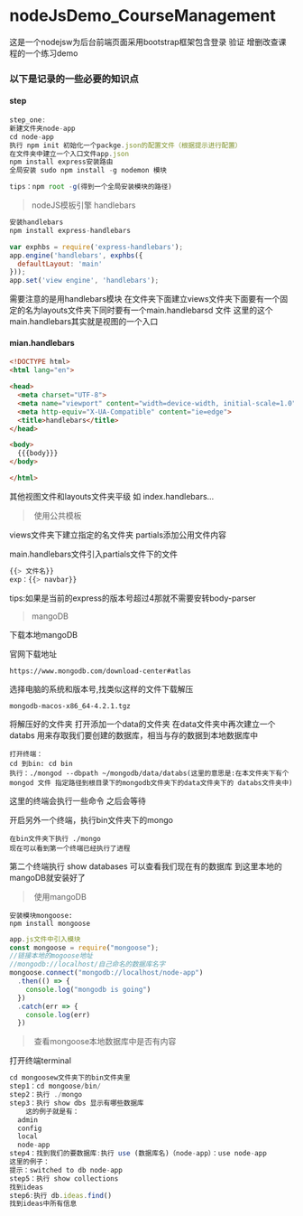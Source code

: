 # nodeJsDemo_CourseManagement
这是一个nodejsw为后台前端页面采用bootstrap框架包含登录 验证 增删改查课程的一个练习demo



### 以下是记录的一些必要的知识点





####	step

~~~js
step_one:
新建文件夹node-app
cd node-app
执行 npm init 初始化一个packge.json的配置文件（根据提示进行配置）
在文件夹中建立一个入口文件app.json
npm install express安装路由
全局安装 sudo npm install -g nodemon 模块

tips：npm root -g(得到一个全局安装模块的路径)


~~~



> nodeJS模板引擎 handlebars

~~~js
安装handlebars
npm install express-handlebars

var exphbs = require('express-handlebars');
app.engine('handlebars', exphbs({
  defaultLayout: 'main'
}));
app.set('view engine', 'handlebars');

~~~

需要注意的是用handlebars模块 在文件夹下面建立views文件夹下面要有一个固定的名为layouts文件夹下同时要有一个main.handlebarsd 文件 这里的这个main.handlebars其实就是视图的一个入口 

####	mian.handlebars

~~~html
<!DOCTYPE html>
<html lang="en">

<head>
  <meta charset="UTF-8">
  <meta name="viewport" content="width=device-width, initial-scale=1.0">
  <meta http-equiv="X-UA-Compatible" content="ie=edge">
  <title>handlebars</title>
</head>

<body>
  {{{body}}}
</body>

</html>
~~~

其他视图文件和layouts文件夹平级 如 index.handlebars...



> ​	使用公共模板

views文件夹下建立指定的名文件夹 partials添加公用文件内容

main.handlebars文件引入partials文件下的文件

~~~js
{{> 文件名}}
exp：{{> navbar}}
~~~

tips:如果是当前的express的版本号超过4那就不需要安转body-parser 

> mangoDB

下载本地mangoDB

官网下载地址

~~~
https://www.mongodb.com/download-center#atlas
~~~

选择电脑的系统和版本号,找类似这样的文件下载解压

~~~
mongodb-macos-x86_64-4.2.1.tgz
~~~

将解压好的文件夹 打开添加一个data的文件夹 在data文件夹中再次建立一个databs 用来存取我们要创建的数据库，相当与存的数据到本地数据库中

~~~
打开终端：
cd 到bin: cd bin
执行：./mongod --dbpath ~/mongodb/data/databs(这里的意思是:在本文件夹下有个mongod 文件 指定路径到根目录下的mongodb文件夹下的data文件夹下的 databs文件夹中)
~~~

这里的终端会执行一些命令 之后会等待

开启另外一个终端，执行bin文件夹下的mongo

~~~
在bin文件夹下执行 ./mongo
现在可以看到第一个终端已经执行了进程
~~~

第二个终端执行 show databases 可以查看我们现在有的数据库 到这里本地的mangoDB就安装好了

> ​	使用mangoDB

~~~
安装模块mongoose:
npm install mongoose
~~~

~~~js
app.js文件中引入模块
const mongoose = require("mongoose");
//链接本地的mogoose地址
//mongodb://localhost/自己命名的数据库名字
mongoose.connect("mongodb://localhost/node-app")
  .then(() => {
    console.log("mongodb is going")
  })
  .catch(err => {
    console.log(err)
  })
~~~

> ​	查看mongoose本地数据库中是否有内容

打开终端terminal

~~~js
cd mongoosew文件夹下的bin文件夹里
step1：cd mongoose/bin/
step2：执行 ./mongo
step3：执行 show dbs 显示有哪些数据库
	这的例子就是有：
  admin
  config
  local
  node-app
step4：找到我们的要数据库:执行 use (数据库名)（node-app）：use node-app
这里的例子：
提示：switched to db node-app
step5：执行 show collections
找到ideas
step6:执行 db.ideas.find()
找到ideas中所有信息

~~~

